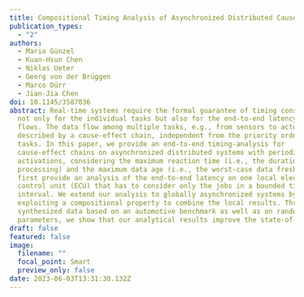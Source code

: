 ```yaml
---
title: Compositional Timing Analysis of Asynchronized Distributed Cause-Effect Chains
publication_types:
  - "2"
authors:
  - Mario Günzel
  - Kuan-Hsun Chen
  - Niklas Ueter
  - Georg von der Brüggen
  - Marco Dürr
  - Jian-Jia Chen
doi: 10.1145/3587036
abstract: Real-time systems require the formal guarantee of timing constraints,
  not only for the individual tasks but also for the end-to-end latency of data
  flows. The data flow among multiple tasks, e.g., from sensors to actuators, is
  described by a cause-effect chain, independent from the priority order of the
  tasks. In this paper, we provide an end-to-end timing-analysis for
  cause-effect chains on asynchronized distributed systems with periodic task
  activations, considering the maximum reaction time (i.e., the duration of data
  processing) and the maximum data age (i.e., the worst-case data freshness). We
  first provide an analysis of the end-to-end latency on one local electronic
  control unit (ECU) that has to consider only the jobs in a bounded time
  interval. We extend our analysis to globally asynchronized systems by
  exploiting a compositional property to combine the local results. Throughout
  synthesized data based on an automotive benchmark as well as on randomized
  parameters, we show that our analytical results improve the state-of-the-art.
draft: false
featured: false
image:
  filename: ""
  focal_point: Smart
  preview_only: false
date: 2023-06-03T13:31:30.132Z
---
```

